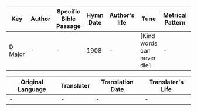 Key | Author   | Specific Bible Passage     |Hymn Date |Author's life |Tune |Metrical Pattern   |Composer/Source
-- | --------- | ---------------------------|----------|--------------|-----|-------------------|-------------  
D Major |- |- |1908 |- |[Kind words can never die] |- |-

Original Language | Translater | Translation Date   | Translater's Life  
----------------- | --------- | --------------------|-------------     
\- |- |- |-
